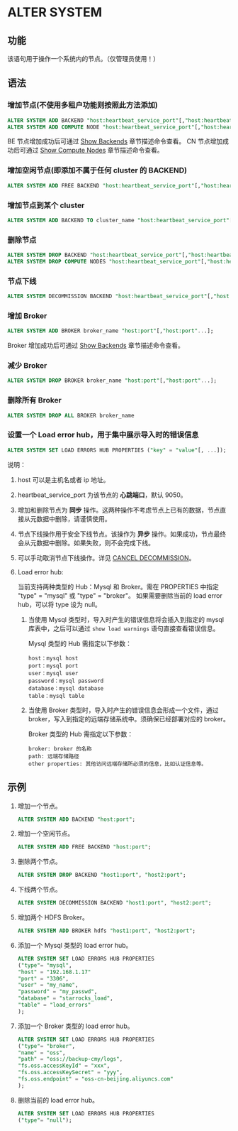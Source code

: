 # ALTER SYSTEM

## 功能

该语句用于操作一个系统内的节点。（仅管理员使用！）

## 语法

### 增加节点(不使用多租户功能则按照此方法添加)

```sql
ALTER SYSTEM ADD BACKEND "host:heartbeat_service_port"[,"host:heartbeat_service_port"...];
ALTER SYSTEM ADD COMPUTE NODE "host:heartbeat_service_port"[,"host:heartbeat_service_port"...];
```

BE 节点增加成功后可通过 [Show Backends](../Administration/SHOW%20BACKENDS.md) 章节描述命令查看。
CN 节点增加成功后可通过 [Show Compute Nodes](../Administration/SHOW%20COMPUTE%20NODES.md) 章节描述命令查看。

### 增加空闲节点(即添加不属于任何 cluster 的 BACKEND)

```sql
ALTER SYSTEM ADD FREE BACKEND "host:heartbeat_service_port"[,"host:heartbeat_service_port"...];
```

### 增加节点到某个 cluster

```sql
ALTER SYSTEM ADD BACKEND TO cluster_name "host:heartbeat_service_port"[,"host:heartbeat_service_port"...];
```

### 删除节点

```sql
ALTER SYSTEM DROP BACKEND "host:heartbeat_service_port"[,"host:heartbeat_service_port"...];
ALTER SYSTEM DROP COMPUTE NODES "host:heartbeat_service_port"[,"host:heartbeat_service_port"...];
```

### 节点下线

```sql
ALTER SYSTEM DECOMMISSION BACKEND "host:heartbeat_service_port"[,"host:heartbeat_service_port"...];
```

### 增加 Broker

```sql
ALTER SYSTEM ADD BROKER broker_name "host:port"[,"host:port"...];
```

Broker 增加成功后可通过 [Show Backends](../Administration/SHOW%20BROKER.md) 章节描述命令查看。

### 减少 Broker

```sql
ALTER SYSTEM DROP BROKER broker_name "host:port"[,"host:port"...];
```

### 删除所有 Broker

```sql
ALTER SYSTEM DROP ALL BROKER broker_name
```

### 设置一个 Load error hub，用于集中展示导入时的错误信息

```sql
ALTER SYSTEM SET LOAD ERRORS HUB PROPERTIES ("key" = "value"[, ...]);
```

说明：

1. host 可以是主机名或者 ip 地址。
2. heartbeat_service_port 为该节点的 **心跳端口**，默认 9050。
3. 增加和删除节点为 **同步** 操作。这两种操作不考虑节点上已有的数据，节点直接从元数据中删除，请谨慎使用。
4. 节点下线操作用于安全下线节点。该操作为 **异步** 操作。如果成功，节点最终会从元数据中删除。如果失败，则不会完成下线。
5. 可以手动取消节点下线操作。详见 [CANCEL DECOMMISSION](../Administration/CANCEL%20DECOMMISSION.md)。
6. Load error hub:

    当前支持两种类型的 Hub：Mysql 和 Broker。需在 PROPERTIES 中指定 "type" = "mysql" 或 "type" = "broker"。
    如果需要删除当前的 load error hub，可以将 type 设为 null。

    1. 当使用 Mysql 类型时，导入时产生的错误信息将会插入到指定的 mysql 库表中，之后可以通过 `show load warnings` 语句直接查看错误信息。

        Mysql 类型的 Hub 需指定以下参数：

        ```plain text
        host：mysql host
        port：mysql port
        user：mysql user
        password：mysql password
        database：mysql database
        table：mysql table
        ```

    2. 当使用 Broker 类型时，导入时产生的错误信息会形成一个文件，通过 broker，写入到指定的远端存储系统中。须确保已经部署对应的 broker。

        Broker 类型的 Hub 需指定以下参数：

        ```plain text
        broker: broker 的名称
        path: 远端存储路径
        other properties: 其他访问远端存储所必须的信息，比如认证信息等。
        ```

## 示例

1. 增加一个节点。

    ```sql
    ALTER SYSTEM ADD BACKEND "host:port";
    ```

2. 增加一个空闲节点。

    ```sql
    ALTER SYSTEM ADD FREE BACKEND "host:port";
    ```

3. 删除两个节点。

    ```sql
    ALTER SYSTEM DROP BACKEND "host1:port", "host2:port";
    ```

4. 下线两个节点。

    ```sql
    ALTER SYSTEM DECOMMISSION BACKEND "host1:port", "host2:port";
    ```

5. 增加两个 HDFS Broker。

    ```sql
    ALTER SYSTEM ADD BROKER hdfs "host1:port", "host2:port";
    ```

6. 添加一个 Mysql 类型的 load error hub。

    ```sql
    ALTER SYSTEM SET LOAD ERRORS HUB PROPERTIES
    ("type"= "mysql",
    "host" = "192.168.1.17"
    "port" = "3306",
    "user" = "my_name",
    "password" = "my_passwd",
    "database" = "starrocks_load",
    "table" = "load_errors"
    );
    ```

7. 添加一个 Broker 类型的 load error hub。

    ```sql
    ALTER SYSTEM SET LOAD ERRORS HUB PROPERTIES
    ("type"= "broker",
    "name" = "oss",
    "path" = "oss://backup-cmy/logs",
    "fs.oss.accessKeyId" = "xxx",
    "fs.oss.accessKeySecret" = "yyy",
    "fs.oss.endpoint" = "oss-cn-beijing.aliyuncs.com"
    );
    ```

8. 删除当前的 load error hub。

    ```sql
    ALTER SYSTEM SET LOAD ERRORS HUB PROPERTIES
    ("type"= "null");
    ```
